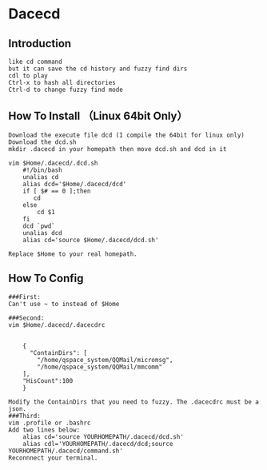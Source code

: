 # Dacecd
## Introduction
    like cd command
    but it can save the cd history and fuzzy find dirs
    cdl to play
    Ctrl-x to hash all directories
    Ctrl-d to change fuzzy find mode

## How To Install （Linux 64bit Only）
    Download the execute file dcd (I compile the 64bit for linux only)
    Download the dcd.sh 
    mkdir .dacecd in your homepath then move dcd.sh and dcd in it

    vim $Home/.dacecd/.dcd.sh
        #!/bin/bash
        unalias cd
        alias dcd='$Home/.dacecd/dcd'
        if [ $# == 0 ];then
           cd
        else
            cd $1
        fi
        dcd `pwd`
        unalias dcd
        alias cd='source $Home/.dacecd/dcd.sh'

    Replace $Home to your real homepath.


## How To Config
    ###First:
    Can't use ~ to instead of $Home

    ###Second:
    vim $Home/.dacecd/.dacecdrc


        {
          "ContainDirs": [
            "/home/qspace_system/QQMail/micromsg",
            "/home/qspace_system/QQMail/mmcomm"
        ],
        "HisCount":100
        }

    Modify the ContainDirs that you need to fuzzy. The .dacecdrc must be a json.
    ###Third:
    vim .profile or .bashrc
    Add two lines below:
        alias cd='source YOURHOMEPATH/.dacecd/dcd.sh'
        alias cdl='YOURHOMEPATH/.dacecd/dcd;source YOURHOMEPATH/.dacecd/command.sh'
    Reconnnect your terminal.
